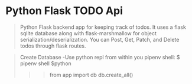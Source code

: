 # Python Flask TODO Api

> Python Flask backend app for keeping track of todos. It uses a flask sqlite database along with flask-marshmallow for object serialization/deserialization. You can Post, Get, Patch, and Delete todos through flask routes.

> Create Database
> -Use python repl from within you pipenv shell:
> $ pipenv shell
$python
>
> > > from app import db
> > > db.create_all()
